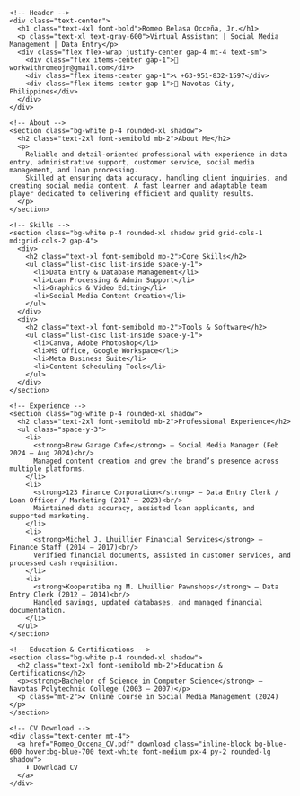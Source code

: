 <!DOCTYPE html>
<html lang="en">
<head>
  <meta charset="UTF-8" />
  <meta name="viewport" content="width=device-width, initial-scale=1.0"/>
  <title>Romeo Belasa Occeña, Jr. | Portfolio</title>
  <link href="https://cdn.jsdelivr.net/npm/tailwindcss@2.2.19/dist/tailwind.min.css" rel="stylesheet">
</head>
<body class="bg-gray-100 text-gray-800 p-6">
  <main class="max-w-4xl mx-auto space-y-6">

    <!-- Header -->
    <div class="text-center">
      <h1 class="text-4xl font-bold">Romeo Belasa Occeña, Jr.</h1>
      <p class="text-xl text-gray-600">Virtual Assistant | Social Media Management | Data Entry</p>
      <div class="flex flex-wrap justify-center gap-4 mt-4 text-sm">
        <div class="flex items-center gap-1">📧 workwithromeojr@gmail.com</div>
        <div class="flex items-center gap-1">📞 +63-951-832-1597</div>
        <div class="flex items-center gap-1">📍 Navotas City, Philippines</div>
      </div>
    </div>

    <!-- About -->
    <section class="bg-white p-4 rounded-xl shadow">
      <h2 class="text-2xl font-semibold mb-2">About Me</h2>
      <p>
        Reliable and detail-oriented professional with experience in data entry, administrative support, customer service, social media management, and loan processing.
        Skilled at ensuring data accuracy, handling client inquiries, and creating social media content. A fast learner and adaptable team player dedicated to delivering efficient and quality results.
      </p>
    </section>

    <!-- Skills -->
    <section class="bg-white p-4 rounded-xl shadow grid grid-cols-1 md:grid-cols-2 gap-4">
      <div>
        <h2 class="text-xl font-semibold mb-2">Core Skills</h2>
        <ul class="list-disc list-inside space-y-1">
          <li>Data Entry & Database Management</li>
          <li>Loan Processing & Admin Support</li>
          <li>Graphics & Video Editing</li>
          <li>Social Media Content Creation</li>
        </ul>
      </div>
      <div>
        <h2 class="text-xl font-semibold mb-2">Tools & Software</h2>
        <ul class="list-disc list-inside space-y-1">
          <li>Canva, Adobe Photoshop</li>
          <li>MS Office, Google Workspace</li>
          <li>Meta Business Suite</li>
          <li>Content Scheduling Tools</li>
        </ul>
      </div>
    </section>

    <!-- Experience -->
    <section class="bg-white p-4 rounded-xl shadow">
      <h2 class="text-2xl font-semibold mb-2">Professional Experience</h2>
      <ul class="space-y-3">
        <li>
          <strong>Brew Garage Cafe</strong> – Social Media Manager (Feb 2024 – Aug 2024)<br/>
          Managed content creation and grew the brand’s presence across multiple platforms.
        </li>
        <li>
          <strong>123 Finance Corporation</strong> – Data Entry Clerk / Loan Officer / Marketing (2017 – 2023)<br/>
          Maintained data accuracy, assisted loan applicants, and supported marketing.
        </li>
        <li>
          <strong>Michel J. Lhuillier Financial Services</strong> – Finance Staff (2014 – 2017)<br/>
          Verified financial documents, assisted in customer services, and processed cash requisition.
        </li>
        <li>
          <strong>Kooperatiba ng M. Lhuillier Pawnshops</strong> – Data Entry Clerk (2012 – 2014)<br/>
          Handled savings, updated databases, and managed financial documentation.
        </li>
      </ul>
    </section>

    <!-- Education & Certifications -->
    <section class="bg-white p-4 rounded-xl shadow">
      <h2 class="text-2xl font-semibold mb-2">Education & Certifications</h2>
      <p><strong>Bachelor of Science in Computer Science</strong> – Navotas Polytechnic College (2003 – 2007)</p>
      <p class="mt-2">✔️ Online Course in Social Media Management (2024)</p>
    </section>

    <!-- CV Download -->
    <div class="text-center mt-4">
      <a href="Romeo_Occena_CV.pdf" download class="inline-block bg-blue-600 hover:bg-blue-700 text-white font-medium px-4 py-2 rounded-lg shadow">
        ⬇ Download CV
      </a>
    </div>

  </main>
</body>
</html>
